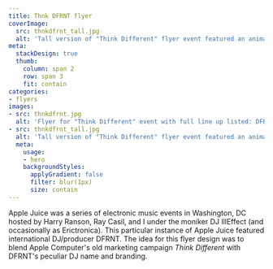 ```yaml
---
title: Thnk DFRNT flyer
coverImage:
  src: thnkdfrnt_tall.jpg
  alt: 'Tall version of "Think Different" flyer event featured an animal over the Apple Computer logo'
meta:
  stackDesign: true
  thumb:
    column: span 2
    row: span 3
    fit: contain
categories:
- flyers
images:
- src: thnkdfrnt.jpg
  alt: 'Flyer for "Think Different" event with full line up listed: DFRNT, Ray Casil, Harry Ransom, and IllEffect'
- src: thnkdfrnt_tall.jpg
  alt: 'Tall version of "Think Different" flyer event featured an animal over the Apple Computer logo'
  meta:
    usage:
    - hero
    backgroundStyles:
      applyGradient: false
      filter: blur(1px)
      size: contain
---
```


Apple Juice was a series of electronic music events in Washington, DC hosted by
Harry Ranson, Ray Casil, and I under the moniker DJ IllEffect (and occasionally as Erictronica).
This particular instance of Apple Juice featured international DJ/producer DFRNT.
The idea for this flyer design was to blend Apple Computer's old marketing campaign
_Think Different_ with DFRNT's peculiar DJ name and branding.
